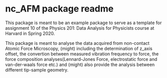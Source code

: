 # nc_AFM package readme

This package is meant to be an example package to serve as a template for assignment 10 of the Physics 201: Data Analysis for Physicists course at Harvard in Spring 2020.

This package is meant to analyse the data acquired from non-contact Atomic Force Microscopy, (might) including the determination of z_axis offset, the convertion between measured vibration frequency to force, the force composition analyses(Lennard-Jones Force, electrostatic force and van-der-waals force etc.) and (might) also provide the analysis between different tip-sample geometry.
